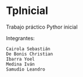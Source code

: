 # TpInicial
 Trabajo práctico Pythor inicial

Integrantes:

    Cairola Sebastián
    De Bonis Christian
    Ibarra Yoel
    Medina Iván
    Samudio Leandro
